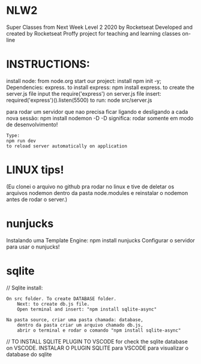 # NLW2
Super Classes from Next Week Level 2 2020 by Rocketseat
Developed and created by Rocketseat
Proffy project for teaching and learning classes on-line

# INSTRUCTIONS:

install node: from node.org
start our project: install npm init -y;
Dependencies: express.
to install express: npm install express.
to create the server.js file
    input the require('express') on server.js file
    insert:
        required('express')().listen(5500)
    to run: node src/server.js

para rodar um servidor que nao precisa ficar ligando e desligando a cada nova sessão:
    npm install nodemon -D
-D significa: rodar somente em modo de desenvolvimento!

    Type:
    npm run dev
    to reload server automatically on application

# LINUX tips!
(Eu clonei o arquivo no github pra rodar no linux e tive de deletar os arquivos nodemon dentro da pasta node.modules e reinstalar o nodemon antes de rodar o server.)

# nunjucks
Instalando uma Template Engine:
npm install nunjucks
    Configurar o servidor para usar o nunjucks!

# sqlite
// Sqlite install:

    On src folder. To create DATABASE folder.
        Next: to create db.js file.
        Open terminal and insert: "npm install sqlite-async"

    Na pasta source, criar uma pasta chamada: database,
        dentro da pasta criar um arquivo chamado db.js,
        abrir o terminal e rodar o comando "npm install sqlite-async"

// TO INSTALL SQLITE PLUGIN TO VSCODE for check the sqlite database on VSCODE.
    INSTALAR O PLUGIN SQLITE para VSCODE para visualizar o database do sqlite



